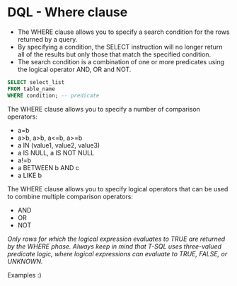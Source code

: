 # DQL - Where clause

* The WHERE clause allows you to specify a search condition for the rows returned by a query.
* By specifying a condition, the SELECT instruction will no longer return all of the results but only those that match the specified condition.
* The search condition is a combination of one or more predicates using the logical operator AND, OR and NOT.

```sql
SELECT select_list
FROM table_name
WHERE condition; -- predicate
```

The WHERE clause allows you to specify a number of comparison operators:

* a=b
* a>b, a>b, a<=b, a>=b
* a IN (value1, value2, value3)
* a IS NULL, a IS NOT NULL
* a!=b
* a BETWEEN b AND c
* a LIKE b

The WHERE clause allows you to specify logical operators that can be used to combine multiple comparison operators:
* AND 
* OR 
* NOT

*Only rows for which the logical expression evaluates to TRUE are returned by the WHERE phase. Always keep in mind that T-SQL uses three-valued predicate logic, where logical expressions can evaluate to TRUE, FALSE, or UNKNOWN.*

Examples :)
